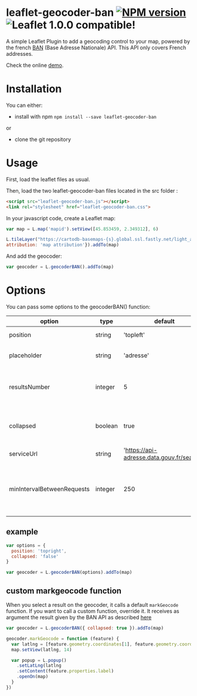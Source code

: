 # leaflet-geocoder-ban [![NPM version](https://img.shields.io/npm/v/leaflet-geocoder-ban.svg)](https://www.npmjs.com/package/leaflet-geocoder-ban) ![Leaflet 1.0.0 compatible!](https://img.shields.io/badge/Leaflet%201.0.0-%E2%9C%93-1EB300.svg?style=flat)
A simple Leaflet Plugin to add a geocoding control to your map, powered by the french [BAN](https://adresse.data.gouv.fr/) (Base Adresse Nationale) API. This API only covers French addresses.

Check the online [demo](https://eig-2017.github.io/leaflet-geocoder-ban/demo/).

# Installation

You can either:
* install with npm `npm install --save leaflet-geocoder-ban`

or

* clone the git repository

# Usage
First, load the leaflet files as usual.

Then, load the two leaflet-geocoder-ban files located in the src folder :
```html
<script src="leaflet-geocoder-ban.js"></script>
<link rel="stylesheet" href="leaflet-geocoder-ban.css">
```

In your javascript code, create a Leaflet map:
```javascript
var map = L.map('mapid').setView([45.853459, 2.349312], 6)

L.tileLayer("https://cartodb-basemaps-{s}.global.ssl.fastly.net/light_all/{z}/{x}/{y}.png", {
attribution: 'map attribution'}).addTo(map)
```

And add the geocoder:
```javascript
var geocoder = L.geocoderBAN().addTo(map)
```

# Options
You can pass some options to the geocoderBAN() function:

| option                     | type        | default      | description
|----------------------------|-------------|--------------|-----------------|
| position                   | string      | 'topleft'    | Control [position](http://leafletjs.com/reference.html#control-positions) |
| placeholder                | string      | 'adresse'    | Placeholder of the text input |
| resultsNumber              | integer     |  5           | Default number of address results suggested |
| collapsed                  | boolean     | true         | Initial state of the control, collapsed or expanded |
| serviceUrl                 | string      | 'https://api-adresse.data.gouv.fr/search/' | API of the url
| minIntervalBetweenRequests |integer      | 250          | delay in milliseconds between two API calls made by the geocoder |

## example

```javascript
var options = {
  position: 'topright',
  collapsed: 'false'
}

var geocoder = L.geocoderBAN(options).addTo(map)
```

## custom markgeocode function 
When you select a result on the geocoder, it calls a default `markGeocode` function. If you want to call a custom function, override it. It receives as argument the result given by the BAN API as described [here](https://adresse.data.gouv.fr/api)

```javascript
var geocoder = L.geocoderBAN({ collapsed: true }).addTo(map)

geocoder.markGeocode = function (feature) {
  var latlng = [feature.geometry.coordinates[1], feature.geometry.coordinates[0]]
  map.setView(latlng, 14)

  var popup = L.popup()
    .setLatLng(latlng
    .setContent(feature.properties.label)
    .openOn(map)
  }
})
```
